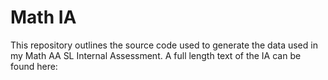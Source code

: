 # Math IA
This repository outlines the source code used to generate the data used in my Math AA SL Internal Assessment. A full length text of the IA can be found here:

